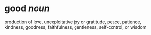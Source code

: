 # good *noun*
production of love, unexploitative joy or gratitude, peace, patience, kindness, goodness, faithfulness, gentleness, self-control, or wisdom
